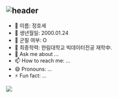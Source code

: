 ![header](https://capsule-render.vercel.app/api?type=wave&color=auto&height=300&section=header&text=Hello!&fontSize=80)
---
- 🔭 이름: 정호세
- 🌱 생년월일: 2000.01.24
- 👯 군필 여부: O
- 🤔 최종학력: 한림대학교 빅데이터전공 재학中.
- 💬 Ask me about ...
- 📫 How to reach me: ...
- 😄 Pronouns: ...
- ⚡ Fun fact: ...


<a href="https://hits.seeyoufarm.com"><img src="https://hits.seeyoufarm.com/api/count/incr/badge.svg?url=https%3A%2F%2Fgithub.com%2FJeongHoSe&count_bg=%2379C83D&title_bg=%23555555&icon=skyliner.svg&icon_color=%23E7E7E7&title=hits&edge_flat=false"/></a>


